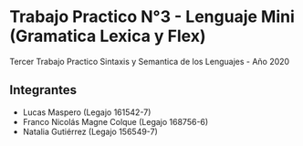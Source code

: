 # Trabajo Practico N°3 - Lenguaje Mini (Gramatica Lexica y Flex)
Tercer Trabajo Practico Sintaxis y Semantica de los Lenguajes - Año 2020

## Integrantes
* Lucas Maspero               (Legajo 161542-7)
* Franco Nicolás Magne Colque (Legajo 168756-6)
* Natalia Gutiérrez           (Legajo 156549-7)